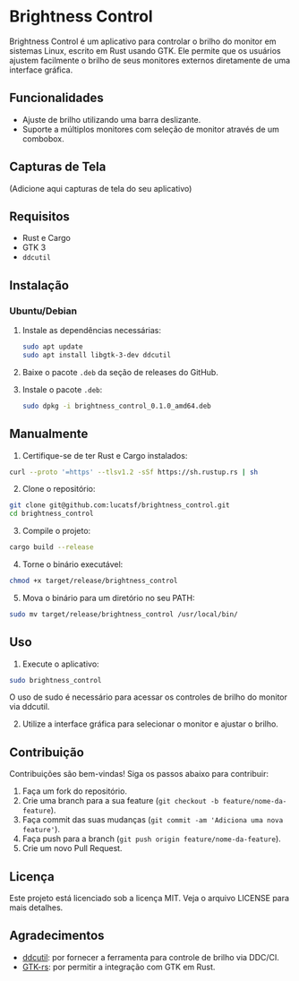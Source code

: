 # Brightness Control

Brightness Control é um aplicativo para controlar o brilho do monitor em sistemas Linux, escrito em Rust usando GTK. Ele permite que os usuários ajustem facilmente o brilho de seus monitores externos diretamente de uma interface gráfica.

## Funcionalidades

- Ajuste de brilho utilizando uma barra deslizante.
- Suporte a múltiplos monitores com seleção de monitor através de um combobox.

## Capturas de Tela

(Adicione aqui capturas de tela do seu aplicativo)

## Requisitos

- Rust e Cargo
- GTK 3
- `ddcutil`

## Instalação

### Ubuntu/Debian

1. Instale as dependências necessárias:

    ```bash
    sudo apt update
    sudo apt install libgtk-3-dev ddcutil
    ```

2. Baixe o pacote `.deb` da seção de releases do GitHub.

3. Instale o pacote `.deb`:

    ```bash
    sudo dpkg -i brightness_control_0.1.0_amd64.deb
    ```

## Manualmente

1. Certifique-se de ter Rust e Cargo instalados:

```bash
curl --proto '=https' --tlsv1.2 -sSf https://sh.rustup.rs | sh
```

2. Clone o repositório:

```bash
git clone git@github.com:lucatsf/brightness_control.git
cd brightness_control
```

3. Compile o projeto:

```bash
cargo build --release
```

4. Torne o binário executável:
    
```bash
chmod +x target/release/brightness_control
```

5. Mova o binário para um diretório no seu PATH:

```bash
sudo mv target/release/brightness_control /usr/local/bin/
```

## Uso

1. Execute o aplicativo:

```bash
sudo brightness_control
```
O uso de sudo é necessário para acessar os controles de brilho do monitor via ddcutil.

2. Utilize a interface gráfica para selecionar o monitor e ajustar o brilho.

## Contribuição

Contribuições são bem-vindas! Siga os passos abaixo para contribuir:

1. Faça um fork do repositório.
2. Crie uma branch para a sua feature (`git checkout -b feature/nome-da-feature`).
3. Faça commit das suas mudanças (`git commit -am 'Adiciona uma nova feature'`).
4. Faça push para a branch (`git push origin feature/nome-da-feature`).
5. Crie um novo Pull Request.

## Licença

Este projeto está licenciado sob a licença MIT. Veja o arquivo LICENSE para mais detalhes.

## Agradecimentos

- [ddcutil](https://www.ddcutil.com/): por fornecer a ferramenta para controle de brilho via DDC/CI.
- [GTK-rs](https://gtk-rs.org/): por permitir a integração com GTK em Rust.